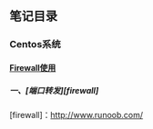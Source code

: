 ## 笔记目录

### Centos系统

####  [Firewall使用](https://github.com/jiangwhua15/soft_install/blob/main/firewall.md)
##### 一、[端口转发][firewall]




[firewall]：http://www.runoob.com/

[runoob]: http://www.runoob.com/
